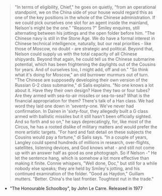 > "In terms of eligibility, Chief," he goes on quietly, "from an operational standpoint, we on the China side of your house would regard this as one of the key positions in the whole of the Chinese administration. If we could pick ourselves one slot for an agent inside the mainland, Nelson's might be the one."
> "Reasons ?" Smiley enquires, still alternating between his jottings and the open folder before him.
> "The Chinese navy is still in the Stone Age. We do have a formal interest in Chinese technical intelligence, naturally, but our real priorities - like those of Moscow, no doubt - are strategic and political. Beyond that, Nelson could supply us with the total capacity of all Chinese shipyards. Beyond that again, he could tell us the Chinese submarine potential, which has been frightening the daylights out of the Cousins for years. And of ourselves too, I might add, off and on."
> "So think what it's doing for Moscow," an old burrower murmurs out of turn.
> "The Chinese are supposedly developing their own version of the Russian G-2 class submarine," di Salis explains. "No one knows a lot about it. Have they their own design? Have they two or four tubes? Are they armed with sea-to-air missiles or sea-to-sea? What is the financial appropriation for them? There's talk of a Han class. We had word they laid one down in 'seventy-one. We've never had confirmation. In Dairen in 'sixty-four, they allegedly built a G class armed with ballistic missiles but it still hasn't been officially sighted. And so forth and so on," he says deprecatingly, for, like most of the Circus, he has a rooted dislike of military matters and would prefer the more artistic targets. 
> "For hard and fast detail on these subjects the Cousins would pay a fortune," di Salis says. "In a couple of years, Langley could spend hundreds of millions in research, over-flights, satellites, listening devices, and God knows what - and still not come up with an answer half as good as one photograph. So if Nelson -" He let the sentence hang, which is somehow a lot more effective than making it finite.
> Connie whispers, "Well done, Doc," but still for a while nobody else speaks; they are held by Smiley's jotting, and his continued examination of the folder.
> "Good as Haydon," Guillam mutters. "Better. China's the last frontier. Toughtest nut in the trade."

- "The Honourable Schoolboy", by John Le Carre. Released in 1977

